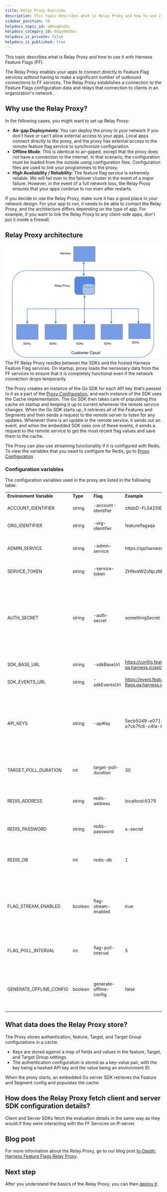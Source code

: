 ```yaml
---
title: Relay Proxy Overview
description: This topic describes what is Relay Proxy and how to use it with Harness Feature Flags (FF).
sidebar_position: 10
helpdocs_topic_id: q0kvq8nd2o
helpdocs_category_id: 0dqv0mh8xu
helpdocs_is_private: false
helpdocs_is_published: true
---
```


This topic describes what is Relay Proxy and how to use it with Harness Feature Flags (FF).

The Relay Proxy enables your apps to connect directly to Feature Flag services without having to make a significant number of outbound connections to FF services. The Relay Proxy establishes a connection to the Feature Flags configuration data and relays that connection to clients in an organization's network.

## Why use the Relay Proxy?

In the following cases, you might want to set up Relay Proxy:

* **Air-gap Deployments**: You can deploy the proxy in your network if you don't have or can't allow external access to your apps. Local apps connect directly to the proxy, and the proxy has external access to the remote feature flag service to synchronize configuration.
* **Offline Mode**: This is identical to air-gaped, except that the proxy does not have a connection to the internet. In that scenario, the configuration must be loaded from the outside using configuration files. Configuration files are used to link your programmes to the proxy.
* **High Availability / Reliability**: The feature flag service is extremely reliable. We will fail over to the failover cluster in the event of a major failure. However, in the event of a full network loss, the Relay Proxy ensures that your apps continue to run even after restarts.

If you decide to use the Relay Proxy, make sure it has a good place in your network design. For your app to run, it needs to be able to contact the Relay Proxy, and the architecture differs depending on the type of app. For example, if you want to link the Relay Proxy to any client-side apps, don't put it inside a firewall.

## Relay Proxy architecture

![A diagram of the Relay Proxy architecture. ](./static/1-relay-proxy-00.png)The FF Relay Proxy resides between the SDKs and the hosted Harness Feature Flag services. On startup, proxy loads the necessary data from the FF services to ensure that it is completely functional even if the network connection drops temporarily.

The Proxy creates an instance of the Go SDK for each API key that’s passed to it as a part of the [Proxy Configuration](relay-proxy.md#configuration-variables), and each instance of the SDK uses the Cache implementation. The Go SDK then takes care of populating this cache on startup and keeping it up to current whenever the remote service changes. When the Go SDK starts up, it retrieves all of the Features and Segments and then sends a request to the remote server to listen for any updates. Whenever there is an update in the remote service, it sends out an event, and when the embedded SDK sees one of these events, it sends a request to the remote service to get the most recent flag values and save them to the cache.

The Proxy can also use streaming functionality if it is configured with Redis. To view the variables that you need to configure for Redis, go to [Proxy Configuration](relay-proxy.md#configuration-variables) .

### Configuration variables

The configuration variables used in the proxy are listed in the following table:



|  |  |  |  |  |
| --- | --- | --- | --- | --- |
| **Environment Variable** | **Type** | **Flag** | **Example** | **Usage** |
| ACCOUNT\_IDENTIFIER | string | -account-identifier | zAbbD-FLS425IEO7OLzXYz | The Account that you want the Proxy to pull down and load config for |
| ORG\_IDENTIFIER | string | -org-identifier | featureflagsqa | The Organization that you want the Proxy to pull down and load config for |
| ADMIN\_SERVICE | string | -admin-service | https://qa/harness.io/gateway/cf | Used for creating the Client that interacts with the FeatureFlags Admin Service to retrieve Target and AuthConfig |
| SERVICE\_TOKEN | string | -service-token | ZHNvdWZoNjczMjR0aGZiLWk1NC0tMGRzZg== | Token that the Proxy can use to authenticate with the Admin service |
| AUTH\_SECRET | string | -auth-secret | somethingSecret | To authenticate the connection between your SDK and the Proxy, the Proxy generates an authentication token (JWT) that is signed with the AUTH\_SECRET you set in your configuration. When the Proxy receives the authentication token, it verifies that it is signed using the AUTH\_SECRET. If it isn’t, the token is rejected as invalid. |
| SDK\_BASE\_URL | string | -sdkBaseUrl | https://config.feature-flags-qa.harness.io/api/1.0 | The Base URL that the internal Go SDK connects to |
| SDK\_EVENTS\_URL | string | -sdkEventsUrl | https://event.feature-flags.qa.harness.io/api/1.0 | The Event URL that the internal Go SDK connects to |
| API\_KEYS | string | -apiKey | 5ecb5049-e071-4beb-ae43-381aa8f0d3a2, a7cb7fc6-c4fa-4ecb-b01f-068456f3e500 | The API Keys of the environments you want to configure the Proxy to work with.For example, create an SDK key called Proxy Key in your Environment and pass it in via the `API_KEYS` env. Then all the other applications in that Environment would be able to use the Proxy. |
| TARGET\_POLL\_DURATION | int | target-poll-duration | 30 | Time in seconds that determines how frequently the Proxy polls Feature Flags to get the latest Targets |
| REDIS\_ADDRESS | string | redis-address | localhost:6379 | Configures the Proxy to use Redis rather than an in-memory cache.Configuring the Proxy with Redis also enables streaming |
| REDIS\_PASSWORD | string | redis-password | a-secret | (Optional) This is required only if the Redis server is password protected |
| REDIS\_DB | int | redis-db | 1 | (Optional) After connecting to the Redis server, it allows you to select which database to use. In most cases using the default database is desired |
| FLAG\_STREAM\_ENABLED | boolean | flag-stream-enabled | true | Allows the proxy to get flag updates by connecting to Harness in streaming mode.This variable defaults to `true`. While updating Harness flags, if you have networking issues when receiving streaming events, set this to `false`. |
| FLAG\_POLL\_INTERVAL | int | flag-poll-interval | 5 | How often (in minutes) the proxy polls for flag updates. This variable applies only if FLAG\_STREAM\_ENABLED is set to `false`. |
| GENERATE\_OFFLINE\_CONFIG | boolean | generate-offline-config | false | Generates a directory for storing configuration data to use in offline mode.If set to `true` the proxy generates the offline configuration directory, then terminates.Set to `false` as default. |

## What data does the Relay Proxy store?

The Proxy stores authentication, feature, Target, and Target Group configurations in a cache.

* Keys are stored against a map of fields and values in the feature, Target, and Target Group settings.
* The authentication configuration is stored as a key-value pair, with the key being a hashed API key and the value being an environment ID.

When the proxy starts, an embedded Go server SDK retrieves the Feature and Segment config and populates the cache.

## How does the Relay Proxy fetch client and server SDK configuration details?

Client and Server SDKs fetch the evaluation details in the same way as they would if they were interacting with the FF Services on ff-server.

## Blog post

For more information about the Relay Proxy, go to our blog post [In-Depth: Harness Feature Flags Relay Proxy](https://harness.io/blog/in-depth-feature-flags-relay-proxy/).

## Next step

After you understand the basics of the Relay Proxy, you can then [deploy it](deploy-relay-proxy.md).

